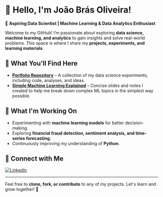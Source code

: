 <!---
Hello there! My name is [João Brás Oliveira](https://www.linkedin.com/in/joaobrasoliveira/).

I am currently working on experiments to build a greater understanding of the world and improve my skills.

In here you will find two repositories which you are free to clone, download or branch so you can leverage anything you find useful:
- (portfolio) which houses some of my experiments along with the code and ideas associated with them;
- (machinelearning-donesimple) which contains slides I created to better understand ML topics and processes in the breifest way possible.

Thank you!
--->
# 👋 Hello, I'm João Brás Oliveira!  

🚀 **Aspiring Data Scientist | Machine Learning & Data Analytics Enthusiast**  

Welcome to my GitHub! I’m passionate about exploring **data science, machine learning, and analytics** to gain insights and solve real-world problems. This space is where I share my **projects, experiments, and learning materials**.  

## 📌 What You’ll Find Here  
- **[Portfolio Repository](https://github.com/JoaoBrasOliveira/machine-learning-experiments)** – A collection of my data science experiments, including code, analyses, and ideas.  
- **[Simple Machine Learning Explained](https://github.com/JoaoBrasOliveira/simple-machine-learning-explained)** – Concise slides and notes I created to help me break down complex ML topics in the simplest way possible.  

## 🎯 What I'm Working On  
- Experimenting with **machine learning models** for better decision-making.  
- Exploring **financial fraud detection, sentiment analysis, and time-series forecasting**.  
- Continuously improving my understanding of **Python**.  

## 🤝 Connect with Me  
[![LinkedIn](https://img.shields.io/badge/LinkedIn-blue?logo=linkedin)](https://www.linkedin.com/in/joaobrasoliveira/)  

---

Feel free to **clone, fork, or contribute** to any of my projects. Let's learn and grow together! 🚀  

<!---
JoaoBrasOliveira/JoaoBrasOliveira is a ✨ special ✨ repository because its `README.md` (this file) appears on your GitHub profile.
You can click the Preview link to take a look at your changes.
--->
